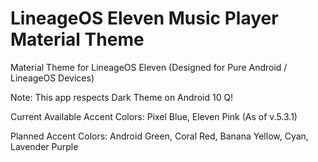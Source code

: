 # LineageOS Eleven Music Player Material Theme
 Material Theme for LineageOS Eleven (Designed for Pure Android / LineageOS Devices)
 
 Note: This app respects Dark Theme on Android 10 Q!
 
 Current Available Accent Colors: Pixel Blue, Eleven Pink (As of v.5.3.1)
 
 Planned Accent Colors: Android Green, Coral Red, Banana Yellow, Cyan, Lavender Purple
